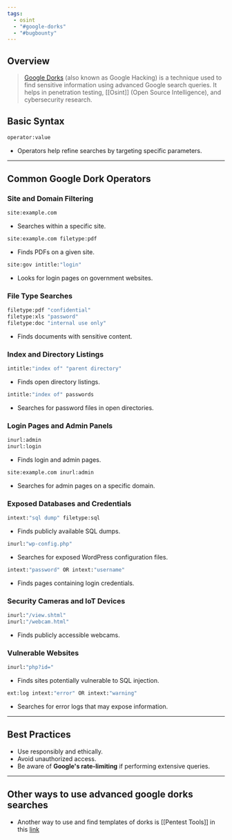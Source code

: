 ```yaml
---
tags:
  - osint
  - "#google-dorks"
  - "#bugbounty"
---
```


## Overview

> [Google Dorks](https://es.wikipedia.org/wiki/Google_Hacking) (also known as Google Hacking) is a technique used to find sensitive information using advanced Google search queries. It helps in penetration testing, [[Osint]] (Open Source Intelligence), and cybersecurity research.

## Basic Syntax

```bash
operator:value
```

- Operators help refine searches by targeting specific parameters.

---

## Common Google Dork Operators

### Site and Domain Filtering

```bash
site:example.com
```

- Searches within a specific site.

```bash
site:example.com filetype:pdf
```

- Finds PDFs on a given site.

```bash
site:gov intitle:"login"
```

- Looks for login pages on government websites.

### File Type Searches

```bash
filetype:pdf "confidential"
filetype:xls "password"
filetype:doc "internal use only"
```

- Finds documents with sensitive content.

### Index and Directory Listings

```bash
intitle:"index of" "parent directory"
```

- Finds open directory listings.

```bash
intitle:"index of" passwords
```

- Searches for password files in open directories.

### Login Pages and Admin Panels

```bash
inurl:admin
inurl:login
```

- Finds login and admin pages.

```bash
site:example.com inurl:admin
```

- Searches for admin pages on a specific domain.

### Exposed Databases and Credentials

```bash
intext:"sql dump" filetype:sql
```

- Finds publicly available SQL dumps.

```bash
inurl:"wp-config.php"
```

- Searches for exposed WordPress configuration files.

```bash
intext:"password" OR intext:"username"
```

- Finds pages containing login credentials.

### Security Cameras and IoT Devices

```bash
inurl:"/view.shtml"
inurl:"/webcam.html"
```

- Finds publicly accessible webcams.

### Vulnerable Websites

```bash
inurl:"php?id="
```

- Finds sites potentially vulnerable to SQL injection.

```bash
ext:log intext:"error" OR intext:"warning"
```

- Searches for error logs that may expose information.

---

## Best Practices

- Use responsibly and ethically.
- Avoid unauthorized access.
- Be aware of **Google's rate-limiting** if performing extensive queries.

---
## Other ways to use advanced google dorks searches
- Another way to use and find templates of dorks is [[Pentest Tools]] in this [link](https://pentest-tools.com/information-gathering/google-hacking)
